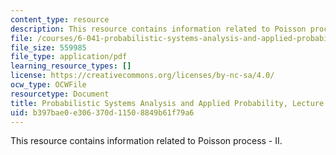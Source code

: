 ```yaml
---
content_type: resource
description: This resource contains information related to Poisson process - II.
file: /courses/6-041-probabilistic-systems-analysis-and-applied-probability-fall-2010/b397bae0e306370d11508849b61f79a6_MIT6_041F10_L15.pdf
file_size: 559985
file_type: application/pdf
learning_resource_types: []
license: https://creativecommons.org/licenses/by-nc-sa/4.0/
ocw_type: OCWFile
resourcetype: Document
title: Probabilistic Systems Analysis and Applied Probability, Lecture 15
uid: b397bae0-e306-370d-1150-8849b61f79a6
---
```

This resource contains information related to Poisson process - II.
